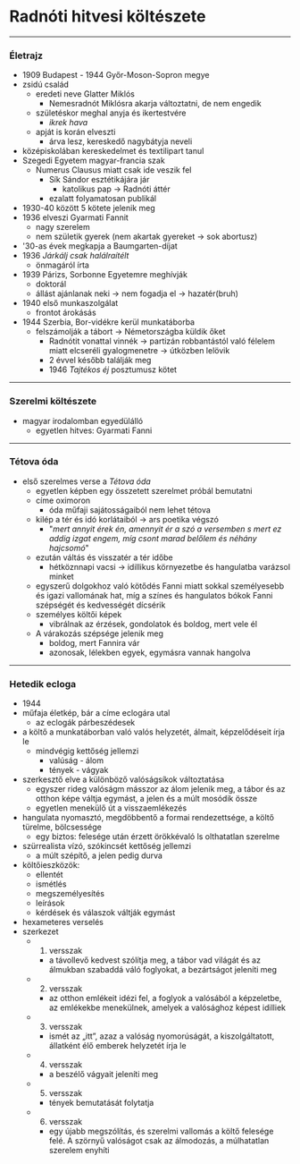 # Radnóti hitvesi költészete
---
### Életrajz 
- 1909 Budapest - 1944 Győr-Moson-Sopron megye
- zsidú család
	- eredeti neve Glatter Miklós
		- Nemesradnót Miklósra akarja változtatni, de nem engedik
	- születéskor meghal anyja és ikertestvére
		- *ikrek hava*
	- apját is korán elveszti
		- árva lesz, kereskedő nagybátyja neveli
- középiskolában kereskedelmet és textilipart tanul
- Szegedi Egyetem magyar-francia szak
	- Numerus Clausus miatt csak ide veszik fel
		- Sík Sándor esztétikájára jár
			- katolikus pap -> Radnóti áttér
		- ezalatt folyamatosan publikál
- 1930-40 között 5 kötete jelenik meg
- 1936 elveszi Gyarmati Fannit
	- nagy szerelem
	- nem születik gyerek (nem akartak gyereket -> sok abortusz)
- '30-as évek megkapja a Baumgarten-díjat
- 1936 *Járkálj csak halálraítélt*
	- önmagáról írta
- 1939 Párizs, Sorbonne Egyetemre meghívják
	- doktorál
	- állást ajánlanak neki -> nem fogadja el -> hazatér(bruh)
- 1940 első munkaszolgálat
	- frontot árokásás
- 1944 Szerbia, Bor-vidékre kerül munkatáborba
	- felszámolják a tábort -> Németországba küldik őket
		- Radnótit vonattal vinnék -> partizán robbantástól való félelem miatt elcseréli gyalogmenetre -> útközben lelövik
		- 2 évvel később találják meg
		- 1946 *Tajtékos éj* posztumusz kötet
---
### Szerelmi költészete
- magyar irodalomban egyedülálló
	- egyetlen hitves: Gyarmati Fanni
---
### Tétova óda
- első szerelmes verse a *Tétova óda* 
	- egyetlen képben egy összetett szerelmet próbál bemutatni
	- címe oximoron
		- óda műfaji sajátosságaiból nem lehet tétova
	- kilép a tér és idó korlátaiból -> ars poetika végszó
		- "_mert annyit érek én, amennyit ér a szó a versemben s mert ez addig izgat engem, míg csont marad belőlem és néhány hajcsomó_"
	- ezután váltás és visszatér a tér időbe
		- hétköznnapi vacsi -> idillikus környezetbe és hangulatba varázsol minket
	- egyszerű dolgokhoz való kötődés Fanni miatt sokkal személyesebb és igazi vallomának hat, míg a színes és hangulatos bókok Fanni szépségét és kedvességét dícsérik
	- személyes költői képek
		- vibrálnak az érzések, gondolatok és boldog, mert vele él 
	- A várakozás szépsége jelenik meg
		- boldog, mert Fannira vár
		- azonosak, lélekben egyek, egymásra vannak hangolva
----
### Hetedik ecloga
- 1944
- műfaja életkép, bár a címe eclogára utal
	- az eclogák párbeszédesek
- a költő a munkatáborban való valós helyzetét, álmait, képzelődéseit írja le
	- mindvégig kettőség jellemzi
		- valúság - álom
		- tények - vágyak
- szerkesztő elve a különböző valóságsíkok változtatása
	- egyszer rideg valóságm másszor az álom jelenik meg, a tábor és az otthon képe váltja egymást, a jelen és a múlt mosódik össze
	- egyetlen menekülő út a visszaemlékezés
- hangulata nyomasztó, megdöbbentő a formai rendezettsége, a költő türelme, bölcsessége
	- egy biztos: felesége után érzett örökkévaló ls olthatatlan szerelme
- szürrealista vízó, szókincsét kettőség jellemzi
	- a múlt szépítő, a jelen pedig durva 
- költőieszközök:
	- ellentét
	- ismétlés
	- megszemélyesítés
	- leírások
	- kérdések és válaszok váltják egymást
- hexameteres verselés
- szerkezet
	- 1. versszak 
		- a távollevő kedvest szólítja meg, a tábor vad világát és az álmukban szabaddá váló foglyokat, a bezártságot jeleníti meg
	- 2. versszak 
		- az otthon emlékeit idézi fel, a foglyok a valósából a képzeletbe, az emlékekbe menekülnek, amelyek a valósághoz képest idilliek
	- 3. versszak
		- ismét az „itt”, azaz a valóság nyomorúságát, a kiszolgáltatott, állatként élő emberek helyzetét írja le
	- 4. versszak
		- a beszélő vágyait jeleníti meg
	- 5. versszak
		- tények bemutatását folytatja
	- 6. versszak
		- egy újabb megszólítás, és szerelmi vallomás a költő felesége felé. A szörnyű valóságot csak az álmodozás, a múlhatatlan szerelem enyhíti